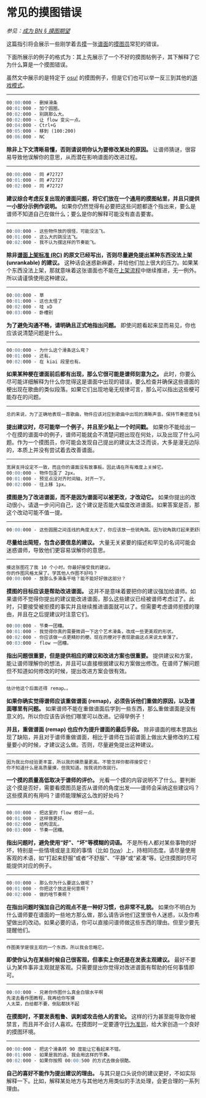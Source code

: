 # 常见的摸图错误

*参见：[成为 BN § 摸图期望](/wiki/People/Beatmap_Nominators/Becoming_a_Beatmap_Nominator)*

这篇指引将会展示一些刚学着去[摸](/wiki/Modding)一张[谱面](/wiki/Beatmap)的[摸图员](/wiki/Modding/Modder)常犯的错误。

下面所展示的例子的格式为：其上先展示了一个不好的摸图帖例子，其下解释了它为什么算是一个摸图错误。

虽然文中展示的是特定于 [osu!](/wiki/Game_mode/osu!) 的摸图例子，但是它们也可以举一反三到其他的[游戏模式](/wiki/Game_mode)。

---

```md
00:00:000 - 删掉滑条
00:01:000 - 加个圆圈。
00:02:000 - 别跳那么大。
00:02:000 - 让 flow 变尖一点。
00:04:000 - Ctrl+G
00:05:000 - 移到 (100:200)
00:06:000 - NC
```

**除非上下文清晰易懂，否则请说明你认为要修改某处的原因。** 让谱师猜谜，很容易导致他误解你的意思，从而潜在影响谱面的改进过程。

---

```md
00:00:000 - 同 #72727
00:01:000 - 同 #72727
00:02:000 - 同 #72727
```

**建议综合考虑反复出现的谱面问题，将它们放在一个通用的摸图帖里，并且只提供一小部分示例作说明。** 如果你仍然觉得有必要把这些问题都逐个指出来，要么是谱师不知道自己在做什么；要么是你的解释可能没有直击要害。

---

```md
00:00:000 - 这些物件放的很怪，可能没法飞。
00:01:000 - 这么大的跳没法飞。
00:02:000 - 我不认为摆这样的节奏能飞。
```

**除非[谱面上架标准 (RC)](/wiki/Ranking_criteria) 的原文已经写出，否则尽量避免提出某种东西没法上架 (unrankable) 的建议。** 这种话会迷惑新麻婆，并给他们加上很大的压力。如果某个东西没法上架，那就意味着这张谱面也不能在[上架流程](/wiki/Beatmap_ranking_procedure)中继续推进，无一例外。所以请谨慎使用这种建议。

---

```md
00:00:000 - 草
00:01:000 - 这也太怪了
00:02:000 - 哇 xD
00:03:000 - 卧槽别
```

**为了避免沟通不畅，请明确且正式地指出问题。** 即使问题看起来显而易见，你也应该说清楚问题是什么。

---

```md
00:00:000 - 为什么这个滑条这么弯？
00:01:000 - 还有。
00:02:000 - 在 kiai 段里也有。
```

**如果某种梗在谱面前后都有出现，那么它很可能是谱师刻意为之。** 此时，你要么尽可能详细解释为什么你觉得这是谱面中出现的错误，要么检查并确保这些谱面的梗出现在歌曲的类似段落。如果它们出现地毫无规律可言，那么可以指出这些梗可能存在的问题。

---

```md
总的来说，为了正确地表现一首歌曲，物件应该对应到歌曲中出现的清晰声音。保持节奏密度与歌曲强度一致是 /.../
```

**提出建议时，尽可能举一个例子，并且至少贴上一个时间戳。** 如果你不能给出一个在摸的谱面中的例子，谱师可能就会不清楚问题出现在何处，以及出现了什么问题。作为一个摸图员，你可能会发现自己提出的建议太泛泛而谈，大多是漫无边际的，本质上并没有尝试着去改善谱面。

---

```md
宽屏支持设定不一致，而且你的谱面没有故事板。因此请在所有难度上关掉它。
00:00:000 - 物件包歪了 2px。
00:01:000 - 预览点没对齐时间轴，对齐一下。
00:02:000 - 往上移 1px。
```

**摸图是为了改进谱面，而不是因为谱面可以被更改，才改动它。** 如果你提出的改动很小，请退一步问问自己，这个建议是否能大幅度改进谱面。如果答案是否，那这个改动可能不值一提。

---

```md
00:00:000 - 这些圆圈之间连线的角度太大了，你应该放一些锐角跳。因为锐角跳打起来更舒服，尤其是光标在围绕着中心做圆形移动的时候。锐角跳能让玩家更平顺地击中每个物件，主要是因为光标的动量...
```

**尽量给出简短，包含必要信息的建议。** 大量无关紧要的描述和罕见的名词可能会迷惑谱师，导致他们更容易误解你的意思。

---

```md
摸这张图花了我 10 个小时。你最好接受我的建议。
你的作图风格太屎了。学其他人作图不好吗？
00:00:000 - 放那么多滑条干啥？能不能好好做这部分？
```

**摸图的目标应该是帮助改进谱面。** 这并不是意味着要把你的建议强加给谱师。如果谱师不觉得你提出的建议能改进谱面，那么这些建议已经被谱师考虑过了。此时，只要接受被拒摸的事实并且继续推进谱面就可以了。但需要考虑谱师拒摸的理由，并且在之后提建议时注意它们。

```md
00:00:000 - 节奏一团糟。
00:01:000 - 我觉得你真的需要微调一下这个艺术滑条，改成一些更美观的形状。
00:02:000 - 你应该做一点更精妙的梗。现在的梗对于表现歌曲这点来说太单薄了。
00:03:000 - flow 一团糟。
```

**指出问题很重要，但是提供相应的建议和改进方案也很重要。** 提供建议和方案，能让谱师理解你的想法，并且可以直接根据建议和方案做出修改。在谱师了解问题但不知道如何修改的时候，提出改进方案会很有效。

---

```md
估计他这个后面还得 remap。。
```

**如果你确实觉得谱师应该重做谱面 (remap)，必须告诉他们重做的原因，以及谱面哪里有问题。** 如果谱师不能在重做谱面后学到一些东西，那么重做谱面是没有意义的。所以你应该告诉他们哪里可以改进。记得举例子！

**并且，重做谱面 (remap) 也应作为提升谱面的最后手段。** 除非谱面的根本思路出现了缺陷，并且对于谱师重做谱面，相比于谱师在当前谱面上做出大量修改的工程量要小的时候，才建议这么做。否则，尽量避免提出这种建议。

---

```md
因为我比你经验更丰富，所以我的摸质量更高。不管怎样你都得接受它！
你不知道什么是高质量摸，但我知道。按我说的改就行。
```

**一个摸的质量高低取决于谱师的评价。** 光看一个摸的内容说明不了什么。要判断这个摸是否好，需要看摸图员是否从谱师的角度出发——谱师会采纳这些建议吗？这些摸真的有用吗？谱师能理解这么改的好处吗？

---

```md
00:00:000 - 把这里的 flow 修好一点。
00:01:000 - 这样做更好。
00:02:000 - 结构混乱。
00:03:000 - 节奏一团糟。
```

**指出问题时，避免使用“好”、“坏”等模糊的词语。** 不是所有人都对某些事物的好坏，特别是一些情境或是主观的事情（比如 [flow](/wiki/Beatmapping/Mapping_techniques/Flow)）上，持相同态度。请尽量使用客观的术语，如“打起来舒服”或者“不舒服”、“平静”或“紧凑”等。记住摸图时尽可能提供对应的例子。

---

```md
00:00:000 - 那么你为什么要这么做呢？
00:01:000 - 你把这个放这是何意啊？
00:02:000 - 做的啥节奏啊？
```

**在指出问题时强加自己的观点不是一种好习惯，也非常不礼貌。** 如果你不明白为什么谱师要在谱面的一些地方那么做，那么请告诉他们这里很令人迷惑，以及你希望做出的改动。如果必要的话，你可以直接问谱师做这些东西的理由。但至少要先提醒他们。

---

```md
作图美学是很主观的一个东西，所以我会忽略它。
```

**即使你认为在某些时候自己很客观，但事实上你还是在发表主观建议。** 最好不要认为某件事非主观就是客观。只需要提出你觉得对改进谱面有帮助的任何事情即可。

---

```md
00:00:000 - 兄弟你作图什么真金白银水平啊
先滚去看作图教程，我再给你写摸
人太菜，白给都不要，倒贴都扶不起
```

**在摸图时，不要发表粗鲁、讽刺或攻击他人的言论。** 这样的行为甚至能导致你被禁言，而且并不会讨人喜欢。在摸图时一定要遵守[行为准则](/wiki/Rules/Code_of_conduct_for_modding_and_mapping#摸图和留言)，给大家创造一个良好的摸图环境。

---

```md
00:00:000 - 把这个滑条转 90 度能让它看起来不错。
00:01:000 - 如果是我的话，我会用这样的节奏。
00:02:000 - 如果你按照 00:00:500 的方式去做会很酷。
```

**自己的喜好不能作为提出建议的理由。** 与其只是口头说你的建议更好，不如实际解释一下。比如，解释某处地方与其他地方用类似的手法处理，会更合理的一系列理由。
